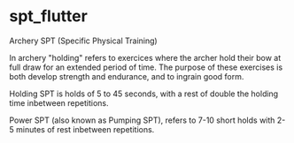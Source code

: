 # spt_flutter

Archery SPT (Specific Physical Training)

In archery "holding" refers to exercices where the archer hold their bow at full draw for an extended period of time. The purpose of these exercises is both develop strength and endurance, and to ingrain good form.

Holding SPT is holds of 5 to 45 seconds, with a rest of double the holding time inbetween repetitions.

Power SPT (also known as Pumping SPT), refers to 7-10 short holds with 2-5 minutes of rest inbetween repetitions.